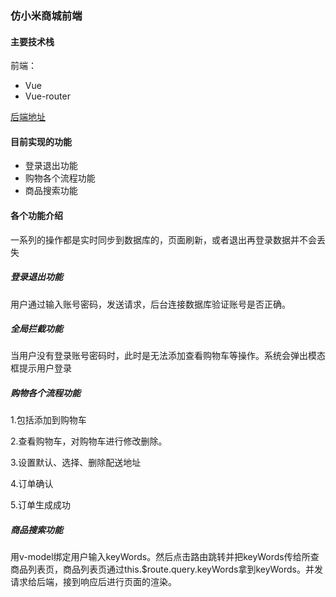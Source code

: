### 仿小米商城前端

#### 主要技术栈

前端：
- Vue
- Vue-router

[后端地址](https://github.com/Mizxinp/xiaomi-server)

#### 目前实现的功能

- 登录退出功能
- 购物各个流程功能
- 商品搜索功能

#### 各个功能介绍

一系列的操作都是实时同步到数据库的，页面刷新，或者退出再登录数据并不会丢失

##### 登录退出功能

用户通过输入账号密码，发送请求，后台连接数据库验证账号是否正确。

##### 全局拦截功能

当用户没有登录账号密码时，此时是无法添加查看购物车等操作。系统会弹出模态框提示用户登录

##### 购物各个流程功能

1.包括添加到购物车

2.查看购物车，对购物车进行修改删除。

3.设置默认、选择、删除配送地址

4.订单确认

5.订单生成成功

##### 商品搜索功能

用v-model绑定用户输入keyWords。然后点击路由跳转并把keyWords传给所查商品列表页，商品列表页通过this.$route.query.keyWords拿到keyWords。并发请求给后端，接到响应后进行页面的渲染。